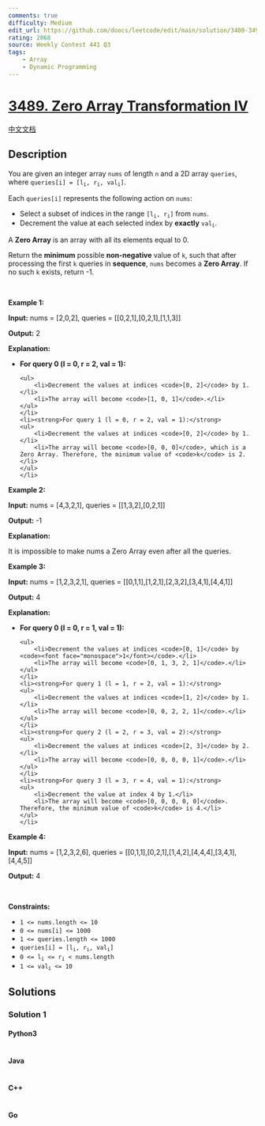 ```yaml
---
comments: true
difficulty: Medium
edit_url: https://github.com/doocs/leetcode/edit/main/solution/3400-3499/3489.Zero%20Array%20Transformation%20IV/README_EN.md
rating: 2068
source: Weekly Contest 441 Q3
tags:
    - Array
    - Dynamic Programming
---
```


<!-- problem:start -->

# [3489. Zero Array Transformation IV](https://leetcode.com/problems/zero-array-transformation-iv)

[中文文档](/solution/3400-3499/3489.Zero%20Array%20Transformation%20IV/README.md)

## Description

<!-- description:start -->

<p>You are given an integer array <code>nums</code> of length <code>n</code> and a 2D array <code>queries</code>, where <code>queries[i] = [l<sub>i</sub>, r<sub>i</sub>, val<sub>i</sub>]</code>.</p>

<p>Each <code>queries[i]</code> represents the following action on <code>nums</code>:</p>

<ul>
	<li>Select a <span data-keyword="subset">subset</span> of indices in the range <code>[l<sub>i</sub>, r<sub>i</sub>]</code> from <code>nums</code>.</li>
	<li>Decrement the value at each selected index by <strong>exactly</strong> <code>val<sub>i</sub></code>.</li>
</ul>

<p>A <strong>Zero Array</strong> is an array with all its elements equal to 0.</p>

<p>Return the <strong>minimum</strong> possible <strong>non-negative</strong> value of <code>k</code>, such that after processing the first <code>k</code> queries in <strong>sequence</strong>, <code>nums</code> becomes a <strong>Zero Array</strong>. If no such <code>k</code> exists, return -1.</p>

<p>&nbsp;</p>
<p><strong class="example">Example 1:</strong></p>

<div class="example-block">
<p><strong>Input:</strong> <span class="example-io">nums = [2,0,2], queries = [[0,2,1],[0,2,1],[1,1,3]]</span></p>

<p><strong>Output:</strong> <span class="example-io">2</span></p>

<p><strong>Explanation:</strong></p>

<ul>
	<li><strong>For query 0 (l = 0, r = 2, val = 1):</strong>

    <ul>
    	<li>Decrement the values at indices <code>[0, 2]</code> by 1.</li>
    	<li>The array will become <code>[1, 0, 1]</code>.</li>
    </ul>
    </li>
    <li><strong>For query 1 (l = 0, r = 2, val = 1):</strong>
    <ul>
    	<li>Decrement the values at indices <code>[0, 2]</code> by 1.</li>
    	<li>The array will become <code>[0, 0, 0]</code>, which is a Zero Array. Therefore, the minimum value of <code>k</code> is 2.</li>
    </ul>
    </li>

</ul>
</div>

<p><strong class="example">Example 2:</strong></p>

<div class="example-block">
<p><strong>Input:</strong> <span class="example-io">nums = [4,3,2,1], queries = [[1,3,2],[0,2,1]]</span></p>

<p><strong>Output:</strong> <span class="example-io">-1</span></p>

<p><strong>Explanation:</strong></p>

<p>It is impossible to make nums a Zero Array even after all the queries.</p>
</div>

<p><strong class="example">Example 3:</strong></p>

<div class="example-block">
<p><strong>Input:</strong> <span class="example-io">nums = [1,2,3,2,1], queries = [[0,1,1],[1,2,1],[2,3,2],[3,4,1],[4,4,1]]</span></p>

<p><strong>Output:</strong> <span class="example-io">4</span></p>

<p><strong>Explanation:</strong></p>

<ul>
	<li><strong>For query 0 (l = 0, r = 1, val = 1):</strong>

    <ul>
    	<li>Decrement the values at indices <code>[0, 1]</code> by <code><font face="monospace">1</font></code>.</li>
    	<li>The array will become <code>[0, 1, 3, 2, 1]</code>.</li>
    </ul>
    </li>
    <li><strong>For query 1 (l = 1, r = 2, val = 1):</strong>
    <ul>
    	<li>Decrement the values at indices <code>[1, 2]</code> by 1.</li>
    	<li>The array will become <code>[0, 0, 2, 2, 1]</code>.</li>
    </ul>
    </li>
    <li><strong>For query 2 (l = 2, r = 3, val = 2):</strong>
    <ul>
    	<li>Decrement the values at indices <code>[2, 3]</code> by 2.</li>
    	<li>The array will become <code>[0, 0, 0, 0, 1]</code>.</li>
    </ul>
    </li>
    <li><strong>For query 3 (l = 3, r = 4, val = 1):</strong>
    <ul>
    	<li>Decrement the value at index 4 by 1.</li>
    	<li>The array will become <code>[0, 0, 0, 0, 0]</code>. Therefore, the minimum value of <code>k</code> is 4.</li>
    </ul>
    </li>

</ul>
</div>

<p><strong class="example">Example 4:</strong></p>

<div class="example-block">
<p><strong>Input:</strong> <span class="example-io">nums = [1,2,3,2,6], queries = [[0,1,1],[0,2,1],[1,4,2],[4,4,4],[3,4,1],[4,4,5]]</span></p>

<p><strong>Output:</strong> <span class="example-io">4</span></p>
</div>

<p>&nbsp;</p>
<p><strong>Constraints:</strong></p>

<ul>
	<li><code>1 &lt;= nums.length &lt;= 10</code></li>
	<li><code>0 &lt;= nums[i] &lt;= 1000</code></li>
	<li><code>1 &lt;= queries.length &lt;= 1000</code></li>
	<li><code>queries[i] = [l<sub>i</sub>, r<sub>i</sub>, val<sub>i</sub>]</code></li>
	<li><code>0 &lt;= l<sub>i</sub> &lt;= r<sub>i</sub> &lt; nums.length</code></li>
	<li><code>1 &lt;= val<sub>i</sub> &lt;= 10</code></li>
</ul>

<!-- description:end -->

## Solutions

<!-- solution:start -->

### Solution 1

<!-- tabs:start -->

#### Python3

```python

```

#### Java

```java

```

#### C++

```cpp

```

#### Go

```go

```

<!-- tabs:end -->

<!-- solution:end -->

<!-- problem:end -->
